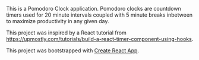 This is a Pomodoro Clock application. Pomodoro clocks are countdown timers used for 20 minute intervals coupled with 5 minute breaks inbetween to maximize productivity in any given day.

This project was inspired by a React tutorial from https://upmostly.com/tutorials/build-a-react-timer-component-using-hooks.

This project was bootstrapped with [Create React App](https://github.com/facebook/create-react-app).
